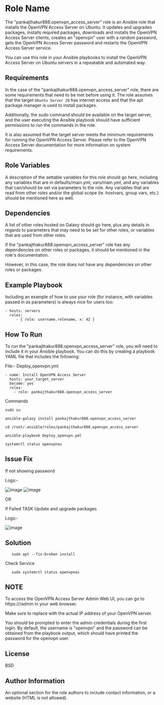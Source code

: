 Role Name
=========

The "pankajthakur888.openvpn_access_server" role is an Ansible role that installs the OpenVPN Access Server on Ubuntu. It updates and upgrades packages, installs required packages, downloads and installs the OpenVPN Access Server clients, creates an "openvpn" user with a random password, gets the OpenVPN Access Server password and restarts the OpenVPN Access Server service.

You can use this role in your Ansible playbooks to install the OpenVPN Access Server on Ubuntu servers in a repeatable and automated way.

Requirements
------------

In the case of the "pankajthakur888.openvpn_access_server" role, there are some requirements that need to be met before using it. The role assumes that the target `Ubuntu Server 20` has internet access and that the apt package manager is used to install packages.

Additionally, the sudo command should be available on the target server, and the user executing the Ansible playbook should have sufficient permissions to run the commands in the role.

It is also assumed that the target server meets the minimum requirements for running the OpenVPN Access Server. Please refer to the OpenVPN Access Server documentation for more information on system requirements.

Role Variables
--------------

A description of the settable variables for this role should go here, including any variables that are in defaults/main.yml, vars/main.yml, and any variables that can/should be set via parameters to the role. Any variables that are read from other roles and/or the global scope (ie. hostvars, group vars, etc.) should be mentioned here as well.

Dependencies
------------

A list of other roles hosted on Galaxy should go here, plus any details in regards to parameters that may need to be set for other roles, or variables that are used from other roles.

If the "pankajthakur888.openvpn_access_server" role has any dependencies on other roles or packages, it should be mentioned in the role's documentation.

However, in this case, the role does not have any dependencies on other roles or packages.

Example Playbook
----------------

Including an example of how to use your role (for instance, with variables passed in as parameters) is always nice for users too:

    - hosts: servers
      roles:
         - { role: username.rolename, x: 42 }
         

How To Run
-----------

To run the "pankajthakur888.openvpn_access_server" role, you will need to include it in your Ansible playbook. You can do this by creating a playbook YAML file that includes the following:

File:- Deploy_openvpn.yml

    - name: Install OpenVPN Access Server
      hosts: your_target_server
      become: yes
      roles:
        - role: pankajthakur888.openvpn_access_server

Commands
    
    sudo su

    ansible-galaxy install pankajthakur888.openvpn_access_server
    
    cd /root/.ansible/roles/pankajthakur888.openvpn_access_server
    
    ansible-playbook Deploy_openvpn.yml
    
    systemctl status openvpnas
         
         
         
Issue Fix
---------
If not showing password 

Logs:- 


![image](https://user-images.githubusercontent.com/45850188/219356478-b1d63d67-a530-4d3f-a5dc-1caf20b0dd0e.png)
![image](https://user-images.githubusercontent.com/45850188/219357201-319d1a64-b505-4e99-b2ba-a7cea24a2b8c.png)


OR

If Failed TASK Update and upgrade packages

Logs:- 


![image](https://user-images.githubusercontent.com/45850188/219357009-02a8caf6-82fb-4fab-95cc-4ace03241aaa.png)


Solution
--------

       sudo apt --fix-broken install
       
Check Service

       sudo systemctl status openvpnas
       
       
NOTE
----

To access the OpenVPN Access Server Admin Web UI, you can go to https://<server-ip-address>/admin in your web browser.

Make sure to replace <server-ip-address> with the actual IP address of your OpenVPN server.

You should be prompted to enter the admin credentials during the first login. By default, the username is "openvpn" and the password can be obtained from the playbook output, which should have printed the password for the openvpn user.


License
-------

BSD

Author Information
------------------

An optional section for the role authors to include contact information, or a website (HTML is not allowed).
